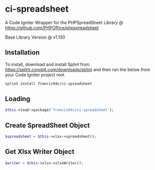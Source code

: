 # ci-spreadsheet #

A Code Igniter Wrapper for the PHPSpreadSheet Library @ https://github.com/PHPOffice/phpspreadsheet

Base Library Version @ v1.130

## Installation ##

To install, download and install Splint from <https://splint.cynobit.com/downloads/splint> and then run the below from your Code Igniter project root

```bash
splint install francis94c/ci-spreadsheet
```

## Loading ##

```php
$this->load->package('francis94c/ci-spreadsheet');
```

## Create SpreadSheet Object ##

```php
$spreadsheet = $this->xlsx->spreadsheet();
```

## Get Xlsx Writer Object ##

```php
$writer = $this->xlsx->xlsxWriter();
```
